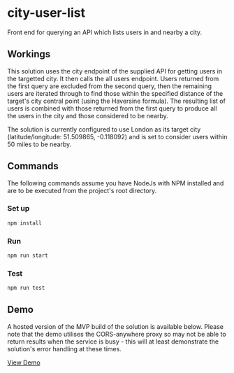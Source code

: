 # city-user-list
Front end for querying an API which lists users in and nearby a city.

## Workings
This solution uses the city endpoint of the supplied API for getting users in the targetted city. It then calls the all users endpoint. Users returned from the first query are excluded from the second query, then the remaining users are iterated through to find those within the specified distance of the target's city central point (using the Haversine formula). The resulting list of users is combined with those returned from the first query to produce all the users in the city and those considered to be nearby.

The solution is currently configured to use London as its target city (latitude/longitude: 51.509865, -0.118092) and is set to consider users within 50 miles to be nearby.

## Commands

The following commands assume you have NodeJs with NPM installed and are to be executed from the project's root directory.

### Set up

```bash
npm install
```

### Run

```bash
npm run start
```

### Test

```bash
npm run test
```

## Demo

A hosted version of the MVP build of the solution is available below.  Please note that the demo utilises the CORS-anywhere proxy so may not be able to return results when the service is busy - this will at least demonstrate the solution's error handling at these times.

[View Demo](https://jamcnaughton.github.io/city-user-list/index.html)

